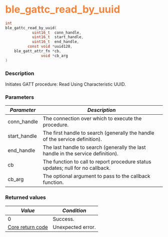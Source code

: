 ## <font color="#F2853F" style="font-size:24pt">ble\_gattc\_read\_by\_uuid</font>

```c
int
ble_gattc_read_by_uuid(
            uint16_t  conn_handle,
            uint16_t  start_handle,
            uint16_t  end_handle,
          const void *uuid128,
    ble_gatt_attr_fn *cb,
                void *cb_arg
)
```

### Description

Initiates GATT procedure: Read Using Characteristic UUID.

### Parameters

| *Parameter* | *Description* |
|-------------|---------------|
| conn\_handle | The connection over which to execute the procedure. |
| start\_handle | The first handle to search (generally the handle of the service definition). |
| end\_handle | The last handle to search (generally the last handle in the service definition). |
| cb | The function to call to report procedure status updates; null for no callback. |
| cb\_arg | The optional argument to pass to the callback function. |

### Returned values

| *Value* | *Condition* |
|---------|-------------|
| 0 | Success. |
| [Core return code](../../ble_hs_return_codes/#return-codes-core) | Unexpected error. |
